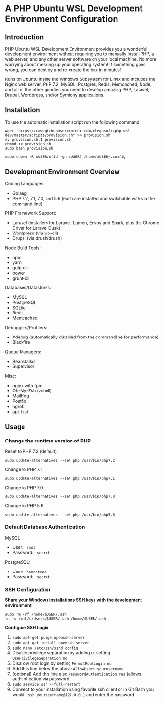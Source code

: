 # A PHP Ubuntu WSL Development Environment Configuration

## Introduction

PHP Ubuntu WSL Development Environment provides you a wonderful development environment without requiring you to manually install PHP, a web server, and any other server software on your local machine. No more worrying about messing up your operating system! If something goes wrong, you can destroy and re-create the box in minutes!

Runs on Ubuntu inside the Windows Subsystem for Linux and includes the Nginx web server, PHP 7.2, MySQL, Postgres, Redis, Memcached, Node, and all of the other goodies you need to develop amazing PHP, Laravel, Drupal, Wordpress, and/or Symfony applications.

## Installation

To use the automatic installation script run the following command

```console
wget "https://raw.githubusercontent.com/elegasoft/php-wsl-dev/master/scripts/provision.sh" >> provision.sh
mv provision.sh.1 provision.sh
chmod +x provision.sh
sudo bash provision.sh

sudo chown -R $USER:$(id -gn $USER) /home/$USER/.config
```

## Development Environment Overview

Coding Languages:

* Golang
* PHP 7.2, 7.1, 7.0, and 5.6 (each are installed and switchable with via the command line)

PHP Framework Support:
* Laravel (installers for Laravel, Lumen, Envoy and Spark, plus the Chrome Driver for Laravel Dusk)
* Wordpress (via wp-cli)
* Drupal (via drush/drush)

Node Build Tools:

* npm
* yarn
* gulp-cli
* bower
* grunt-cli

Databases/Datastores:

* MySQL
* PostgreSQL
* SQLite
* Redis
* Memcached

Debuggers/Profilers:

* Xdebug (automatically disabled from the commandline for performance)
* Blackfire

Queue Managers:

* Beanstalkd
* Supervisor

Misc:
* nginx with fpm
* Oh-My-Zsh (zshell)
* MailHog
* Postfix
* ngrok
* apt-fast


## Usage

### Change the runtime version of PHP

Reset to PHP 7.2 (default)

```console
sudo update-alternatives --set php /usr/bin/php7.2
```

Change to PHP 7.1

```console
sudo update-alternatives --set php /usr/bin/php7.1
```

Change to PHP 7.0

```console
sudo update-alternatives --set php /usr/bin/php7.0
```

Change to PHP 5.6

```console
sudo update-alternatives --set php /usr/bin/php5.6
```

### Default Database Authentication

MySQL

* User: ``  root  ``
* Password: ``  secret  ``

PostgreSQL:

* User: ``  homestead  ``
* Password: ``  secret  ``

### SSH Configuration

**Share your Windows installations SSH keys with the development environment**
```console
sudo rm -rf /home/$USER/.ssh
ln -s /mnt/c/Users/$USER/.ssh /home/$USER/.ssh
```

**Configure SSH Login**

1. `` sudo apt-get purge openssh-server ``
2. `` sudo apt-get install openssh-server ``
3. `` sudo nano /etc/ssh/sshd_config `` 
4. Disable privilege separation by adding or setting `` UsePrivilegeSeparation no ``
5. Disallow root login by setting  `` PermitRootLogin no ``
6. Add this line below the above `` AllowUsers yourusername ``
7. (optional) Add this line also `` PasswordAuthentication Yes `` (allows authentication via password)
7. `` sudo service ssh --full-restart ``
8. Connect to your installation using favorite ssh client or in Git Bash you would `` ssh yourusername@127.0.0.1`` and enter the password

